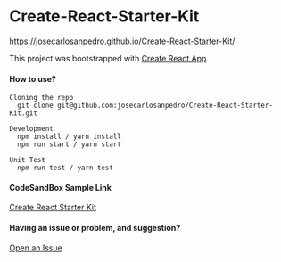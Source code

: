 # Create-React-Starter-Kit

https://josecarlosanpedro.github.io/Create-React-Starter-Kit/

This project was bootstrapped with [Create React App](https://github.com/facebook/create-react-app).

#### How to use?
```
Cloning the repo
  git clone git@github.com:josecarlosanpedro/Create-React-Starter-Kit.git

Development
  npm install / yarn install
  npm run start / yarn start

Unit Test 
  npm run test / yarn test
```

#### CodeSandBox Sample Link 
[Create React Starter Kit](https://codesandbox.io/s/x9x99m9w34)


#### Having an issue or problem, and suggestion?
[Open an Issue](https://github.com/josecarlosanpedro/Create-React-Starter-Kit/issues)
